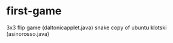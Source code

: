 first-game
==========

3x3 flip game (daltonicapplet.java)
snake 
copy of ubuntu klotski (asinorosso.java)
